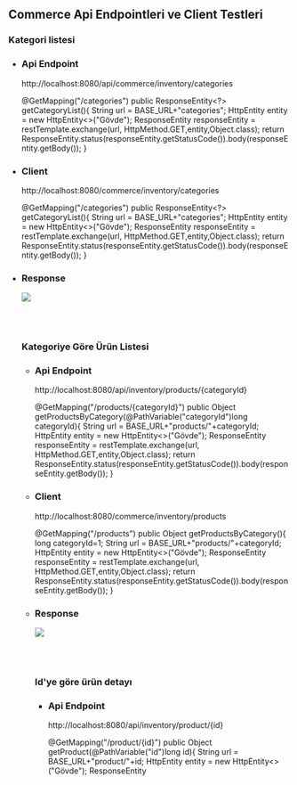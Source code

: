 
## Commerce Api Endpointleri ve Client Testleri


### Kategori listesi


* ### Api Endpoint 


    http://localhost:8080/api/commerce/inventory/categories

    @GetMapping("/categories")
    public ResponseEntity<?> getCategoryList(){
        String url = BASE_URL+"categories";
        HttpEntity<String> entity = new HttpEntity<>("Gövde");
        ResponseEntity<Object> responseEntity = restTemplate.exchange(url, HttpMethod.GET,entity,Object.class);
        return  ResponseEntity.status(responseEntity.getStatusCode()).body(responseEntity.getBody());
    }


* ### Client 


    http://localhost:8080/commerce/inventory/categories

    @GetMapping("/categories")
    public ResponseEntity<?> getCategoryList(){
        String url = BASE_URL+"categories";
        HttpEntity<String> entity = new HttpEntity<>("Gövde");
        ResponseEntity<Object> responseEntity = restTemplate.exchange(url, HttpMethod.GET,entity,Object.class);
        return  ResponseEntity.status(responseEntity.getStatusCode()).body(responseEntity.getBody());
    }
 
* ### Response

![](./images/categories.png)
    

<br><br>


### Kategoriye Göre Ürün Listesi


* ### Api Endpoint


    http://localhost:8080/api/inventory/products/{categoryId}

    @GetMapping("/products/{categoryId}")
    public Object getProductsByCategory(@PathVariable("categoryId")long categoryId){
        String url = BASE_URL+"products/"+categoryId;
        HttpEntity<String> entity = new HttpEntity<>("Gövde");
        ResponseEntity<Object> responseEntity = restTemplate.exchange(url, HttpMethod.GET,entity,Object.class);
        return ResponseEntity.status(responseEntity.getStatusCode()).body(responseEntity.getBody());
    }


* ### Client


    http://localhost:8080/commerce/inventory/products

    @GetMapping("/products")
    public Object getProductsByCategory(){
        long categoryId=1;
        String url = BASE_URL+"products/"+categoryId;
        HttpEntity<String> entity = new HttpEntity<>("Gövde");
        ResponseEntity<Object> responseEntity = restTemplate.exchange(url, HttpMethod.GET,entity,Object.class);
        return ResponseEntity.status(responseEntity.getStatusCode()).body(responseEntity.getBody());
    }

* ### Response

![](./images/productsbycategory.png)


<br><br>


### Id'ye göre ürün detayı


* ### Api Endpoint


    http://localhost:8080/api/inventory/product/{id}

    @GetMapping("/product/{id}")
    public Object getProduct(@PathVariable("id")long id){
        String url = BASE_URL+"product/"+id;
        HttpEntity<String> entity = new HttpEntity<>("Gövde");
        ResponseEntity<Object> responseEntity = restTemplate.exchange(url, HttpMethod.GET,entity,Object.class);
        return ResponseEntity.status(responseEntity.getStatusCode()).body(responseEntity.getBody());
    }


* ### Client


    http://localhost:8080/commerce/inventory/product

    @GetMapping("/product")
    public Object getProduct(){
        long productId=1;
        String url = BASE_URL+"product/"+productId;
        HttpEntity<String> entity = new HttpEntity<>("Gövde");
        ResponseEntity<Object> responseEntity = restTemplate.exchange(url, HttpMethod.GET,entity,Object.class);
        return ResponseEntity.status(responseEntity.getStatusCode()).body(responseEntity.getBody());
    }

* ### Response

![](./images/product.png)


<br><br>


### Cart oluşturma


* ### Api Endpoint


    http://localhost:8080/api/commerce/shopping/cart/create

    @GetMapping("/cart/create")
    public ResponseEntity<?> getCartId(@RequestHeader(value = "customerName",defaultValue = "")String customerName) {
        String url = BASE_URL+"cart/create";
        HttpHeaders headers = new HttpHeaders();
        headers.add("customerName",customerName);
        HttpEntity<String> entity = new HttpEntity<>("Gövde",headers);
        ResponseEntity<Long> response = restTemplate.exchange(url, HttpMethod.GET, entity, Long.class);
        return ResponseEntity.ok(response.getBody());
    }


* ### Client


    http://localhost:8080/commerce/shopping/cart/create

    @GetMapping("/cart/create")
    public ResponseEntity<?> getCartId() {
        String url = BASE_URL+"cart/create";
        HttpHeaders headers = new HttpHeaders();
        headers.add("customerName","murat tanriverdi");
        HttpEntity<String> entity = new HttpEntity<>("Gövde",headers);
        ResponseEntity<Long> response = restTemplate.exchange(url, HttpMethod.GET, entity, Long.class);
        return ResponseEntity.ok(response.getBody());
    }

* ### Response

![](./images/cartId.png)


<br><br>


### Cart'a  Ürün Ekleme


* ### Api Endpoint


    http://localhost:8080/api/commerce/shopping/cart/add

    @PostMapping("/cart/add")
    public ResponseEntity<?> addCart(@RequestBody CartProductDto cartProductDto) {
        String url = BASE_URL+"cart/add";
        String message = restTemplate.postForObject(url, cartProductDto, String.class);
        return ResponseEntity.ok(message);
    }


* ### Client


    http://localhost:8080/commerce/shopping/cart/add

    @GetMapping("/cart/add")
    public ResponseEntity<?> addCart() {
        long cartId = (Long) getCartId().getBody();
        ProductDto productDto = getProductById(1);
        if(null == productDto){
            return ResponseEntity.status(HttpStatus.NOT_FOUND).body("ürün Bulunamadı!");
        }
        CartProductDto cartProductDto = new CartProductDto(0,productDto.getProductId(),productDto.getProductName(),cartId,4, productDto.getSalesPrice());
        String url = BASE_URL+"cart/add";
        String message = restTemplate.postForObject(url, cartProductDto, String.class);
        return ResponseEntity.ok(message);
    }

* ### Response

![](./images/addcart.png)

<br><br>


### Cart'tan Ürün Silme


* ### Api Endpoint


    http://localhost:8080/api/commerce/shopping/cart/{cartId}/remove/{productId}

    @DeleteMapping("/cart/{cartId}/remove/{productId}")
    public ResponseEntity<?> addCart(@PathVariable("cartId") long cartId, @PathVariable("productId") long productId) {
        String url = BASE_URL+"cart/" + cartId + "/remove/" + productId;
        restTemplate.delete(url);
        return ResponseEntity.ok("Ürün Sepetten Silindi!");
    }


* ### Client


    http://localhost:8080/commerce/shopping/cart/remove

    @GetMapping("/cart/remove")
    public ResponseEntity<?> removeCart() {
        long cartId = (Long) getCartId().getBody();
        long productId = 1;
        String url = BASE_URL +"cart/"+ cartId + "/remove/" + productId;
        restTemplate.delete(url);
        return ResponseEntity.ok("Ürün Sepetten Silindi1!");
    }

* ### Response

![](./images/removecart.png)

<br><br>


### Checkout


* ### Api Endpoint


    http://localhost:8080/api/commerce/shopping/checkout/{cartId}

     @GetMapping("/checkout/{cartId}")
    public ResponseEntity<?> checkout(@PathVariable("cartId") long cartId) {
        String url = BASE_URL+"checkout/" + cartId;
        HttpEntity<String> entity = new HttpEntity<>("Gövde");
        ResponseEntity<String> responseEntity = restTemplate.exchange(url,HttpMethod.GET,entity,String.class);
        return ResponseEntity.status(responseEntity.getStatusCode()).body(responseEntity.getBody());
    }


* ### Client


    http://localhost:8080/commerce/shopping/checkout/

    @GetMapping("/checkout")
    public ResponseEntity<?> checkout() {
        long cartId =1;
        String url = BASE_URL+"checkout/" + cartId;
        HttpEntity<String> entity = new HttpEntity<>("Gövde");
        ResponseEntity<String> responseEntity = restTemplate.exchange(url,HttpMethod.GET,entity,String.class);
        return ResponseEntity.status(responseEntity.getStatusCode()).body(responseEntity.getBody());
    }

* ### Response

![](./images/checkout.png)

<br><br>


### Cart Detayı Görüntüleme


* ### Api Endpoint


    http://localhost:8080/api/commerce/shopping/cart/find/{cartId}

    @GetMapping("/cart/find/{cartId}")
    public ResponseEntity<?> findCartById(@PathVariable("cartId") long cartId) {
        String url = BASE_URL+"cart/find/" + cartId;
        HttpEntity<String> entity = new HttpEntity<>("Gövde");
        ResponseEntity<Object> responseEntity = restTemplate.exchange(url,HttpMethod.GET,entity,Object.class);
        return ResponseEntity.status(responseEntity.getStatusCode()).body(responseEntity.getBody());
    }


* ### Client


    http://localhost:8080/commerce/shopping/cart/find


     @GetMapping("/cart/find")
    public ResponseEntity<?> findCartById() {
        long cartId=1;
        String url = BASE_URL+"cart/find/" + cartId;
        HttpEntity<String> entity = new HttpEntity<>("Gövde");
        ResponseEntity<CartDto> responseEntity = restTemplate.exchange(url,HttpMethod.GET,entity, CartDto.class);

        CartDto cartDto = responseEntity.getBody();

        // TODO: Revize edilebilir yapıya uymak için bu şekilde istek atıp ürün adını aldım.
        if(null != cartDto){
            cartDto.getCardProducts().forEach(cartProductDto -> {
                ProductDto productDto = getProductById(cartProductDto.getProductId());
                cartProductDto.setProductName(productDto.getProductName());
            });
        }


        return ResponseEntity.status(responseEntity.getStatusCode()).body(responseEntity.getBody());
    }

* ### Response

![](./images/cartfind.png)